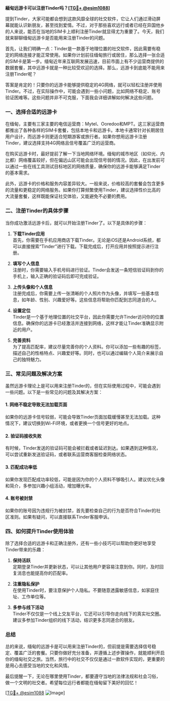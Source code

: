 **緬甸远游卡可以注册Tinder吗？[[TG💪+ @esim1088](https://t.me/s/esim1088)]**

提到Tinder，大家可能都会想到这款风靡全球的社交软件，它让人们通过滑动屏幕就能认识新朋友，甚至找到爱情。不过，对于那些喜欢远行或者已经在异国他乡的人来说，能否在当地的SIM卡上顺利注册Tinder就显得尤为重要了。今天，我们就来聊聊缅甸远游卡是否能用来注册Tinder的问题。

首先，让我们明确一点：Tinder是一款基于地理位置的社交软件，因此需要有稳定的网络连接才能正常使用。如果你计划前往缅甸旅行或居住，那么选择一张合适的SIM卡是第一步。缅甸近年来互联网发展迅速，目前市面上有不少运营商提供的数据套餐，其中远游卡就是一种比较受欢迎的选择。那么，远游卡到底能不能用来注册Tinder呢？

答案是肯定的！只要你的远游卡能够提供稳定的4G网络，就可以轻松注册并使用Tinder。不过，在实际操作中，可能会遇到一些小问题，比如网络不稳定、账号验证困难等。这些问题并非不可克服，下面我会详细讲解如何解决这些问题。

### 一、选择合适的远游卡

在缅甸，主要有三家主要的电信运营商：Mytel、Ooredoo和MPT。这三家运营商都推出了各种各样的SIM卡套餐，包括本地卡和远游卡。本地卡通常针对长期居住用户设计，而远游卡则更适合短期游客或旅行者。如果你想用远游卡注册Tinder，建议选择支持4G网络且信号覆盖广泛的运营商。

在购买远游卡时，最好提前了解一下当地网络环境。缅甸的城市地区（如仰光、内比都）网络覆盖较好，但在偏远山区可能会出现信号弱的情况。因此，在出发前可以通过一些在线工具测试目标地区的网络质量，确保你的远游卡能够满足Tinder的基本需求。

此外，远游卡的价格和服务内容差异较大。一般来说，价格较高的套餐会包含更多的流量和更稳定的网络服务。如果你打算频繁使用Tinder，建议选择性价比高的大流量套餐，这样既能保证社交体验，又能避免不必要的费用。

### 二、注册Tinder的具体步骤

当你成功激活远游卡后，就可以开始注册Tinder了。以下是具体的步骤：

1. **下载Tinder应用**  
   首先，你需要在手机应用商店下载Tinder。无论是iOS还是Android系统，都可以直接搜索“Tinder”进行下载。下载完成后，打开应用并按照提示进行注册。

2. **填写个人信息**  
   注册时，你需要输入手机号码进行验证。Tinder会发送一条短信验证码到你的手机上，输入正确的验证码后即可完成验证。

3. **上传头像和个人信息**  
   注册完成后，你需要上传一张清晰的个人照片作为头像，并填写一些基本信息，如年龄、性别、兴趣爱好等。这些信息将帮助你匹配到志同道合的人。

4. **设置定位**  
   Tinder是一个基于地理位置的社交平台，因此你需要允许Tinder访问你的位置信息。确保你的远游卡已经激活并连接到网络，这样才能让Tinder准确显示附近的用户。

5. **完善资料**  
   为了提高匹配率，建议尽量完善你的个人资料。你可以添加一些有趣的标签，描述自己的性格特点、兴趣爱好等。同时，也可以通过编辑个人简介来展示自己的独特魅力。

### 三、常见问题及解决方案

虽然远游卡理论上是可以用来注册Tinder的，但在实际使用过程中，可能会遇到一些问题。以下是一些常见的问题及其解决方案：

#### 1. 网络不稳定导致无法加载页面  
   如果你的远游卡信号较弱，可能会导致Tinder页面加载缓慢甚至无法加载。这种情况下，建议切换到Wi-Fi环境，或者更换一个信号更好的地点。

#### 2. 验证码接收失败  
   有时候，Tinder发送的验证码可能会被拦截或者延迟到达。如果遇到这种情况，可以尝试重新发送验证码，或者联系运营商客服检查网络状态。

#### 3. 匹配成功率低  
   如果你发现匹配成功率较低，可能是因为你的个人资料不够吸引人。建议优化头像和简介，多参加兴趣小组活动，增加曝光率。

#### 4. 账号被封禁  
   如果你的账号因为违规行为被封禁，首先要检查自己的行为是否符合Tinder的社区准则。如果有疑问，可以直接联系Tinder客服申诉。

### 四、如何提升Tinder使用体验

除了选择合适的远游卡和正确注册外，还有一些小技巧可以帮助你更好地享受Tinder带来的乐趣：

1. **保持活跃**  
   定期登录Tinder并更新状态，可以让其他用户更容易注意到你。同时，及时回复消息也能提高你的匹配率。

2. **注重隐私保护**  
   在使用Tinder时，要注意保护个人隐私。不要随意透露敏感信息，如家庭住址、工作单位等。

3. **多参与线下活动**  
   Tinder不仅仅是一个线上交友平台，它还可以引导你走向线下的真实社交圈。建议多参加Tinder组织的线下活动，结识更多志同道合的朋友。

### 总结

总的来说，缅甸的远游卡是可以用来注册Tinder的，但前提是需要选择信号稳定、覆盖广泛的套餐。只要你做好充分准备，并遵循上述步骤操作，就能顺利开启你的缅甸社交之旅。当然，旅行中的社交不仅仅是通过一款软件实现的，更重要的是用心去感受当地的文化和风情。

最后提醒一下，无论在哪里使用Tinder，都要遵守当地的法律法规和社会习俗，做一个文明的社交者。希望每位远行者都能在缅甸留下美好的回忆！

[[TG💪+ @esim1088](https://t.me/s/esim1088) ![Image](https://i.postimg.cc/4NQfJmqS/Snipaste-2025-05-13-00-14-12.png)]